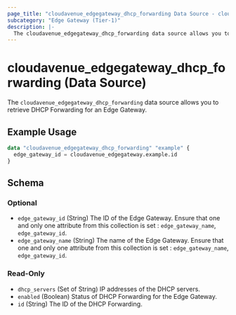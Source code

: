 ```yaml
---
page_title: "cloudavenue_edgegateway_dhcp_forwarding Data Source - cloudavenue"
subcategory: "Edge Gateway (Tier-1)"
description: |-
  The cloudavenue_edgegateway_dhcp_forwarding data source allows you to retrieve DHCP Forwarding for an Edge Gateway.
---
```


# cloudavenue_edgegateway_dhcp_forwarding (Data Source)

The `cloudavenue_edgegateway_dhcp_forwarding` data source allows you to retrieve DHCP Forwarding for an Edge Gateway.

## Example Usage

```terraform
data "cloudavenue_edgegateway_dhcp_forwarding" "example" {
  edge_gateway_id = cloudavenue_edgegateway.example.id
}
```

<!-- schema generated by tfplugindocs -->
## Schema

### Optional

- `edge_gateway_id` (String) The ID of the Edge Gateway. Ensure that one and only one attribute from this collection is set : `edge_gateway_name`, `edge_gateway_id`.
- `edge_gateway_name` (String) The name of the Edge Gateway. Ensure that one and only one attribute from this collection is set : `edge_gateway_name`, `edge_gateway_id`.

### Read-Only

- `dhcp_servers` (Set of String) IP addresses of the DHCP servers.
- `enabled` (Boolean) Status of DHCP Forwarding for the Edge Gateway.
- `id` (String) The ID of the DHCP Forwarding.

